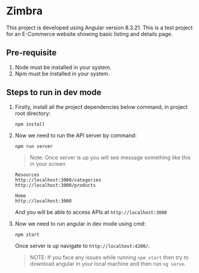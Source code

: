 # Zimbra

This project is developed using Angular version 8.3.21. This is a test project for an E-Commerce website showing basic listing and details page.

## Pre-requisite
1. Node must be installed in your system.
1. Npm must be installed in your system.

## Steps to run in dev mode

1. Firstly, install all the project dependencies below command, in project root directory:

    ```
    npm install
    ```

1. Now we need to run the API server by command:
    ```
    npm run server
    ```
    > Note: Once server is up you will see message something like this in your screen
    ```
    Resources
    http://localhost:3000/categories
    http://localhost:3000/products

    Home
    http://localhost:3000
    ```
    And you will be able to access APIs at `http://localhost:3000`

1. Now we need to run angular in dev mode using cmd:
    ```
    npm start
    ```
    Once server is up navigate to `http://localhost:4200/`.

    >NOTE: If you face any issues while running `npm start` then try to download angular in your local machine and then run `ng serve`.
